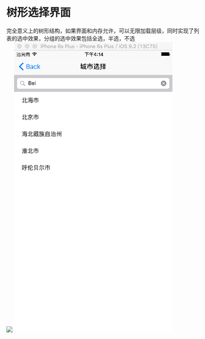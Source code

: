 树形选择界面
===

完全意义上的树形结构，如果界面和内存允许，可以无限加载层级，同时实现了列表的选中效果，分组的选中效果包括全选，半选，不选<br>
![](hhttps://github.com/shmmzi/OutlineView/blob/master/17005e0bd920bef90e3e975e50b79953.png) 
![](https://github.com/shmmzi/AreaSelect/blob/master/cdecf6da8bc85b3a2fa3e707a8221153.png) 
